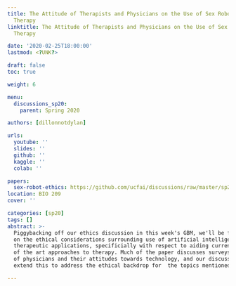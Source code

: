 ```yaml
---
title: The Attitude of Therapists and Physicians on the Use of Sex Robots in Sexual
  Therapy
linktitle: The Attitude of Therapists and Physicians on the Use of Sex Robots in Sexual
  Therapy

date: '2020-02-25T18:00:00'
lastmod: <?UNK?>

draft: false
toc: true

weight: 6

menu:
  discussions_sp20:
    parent: Spring 2020

authors: [dillonnotdylan]

urls:
  youtube: ''
  slides: ''
  github: ''
  kaggle: ''
  colab: ''

papers:
  sex-robot-ethics: https://github.com/ucfai/discussions/raw/master/sp20/sex-robot-ethics.pdf
location: BIO 209
cover: ''

categories: [sp20]
tags: []
abstract: >-
  Piggybacking off our ethics discussion in this week's GBM, we'll be focusing
  on the ethical considerations surrounding use of artificial intelligence in
  therapeutic applications, specificially with respect to aiding current state
  of the art approaches to therapy. Much of the paper discusses surveys and statistics
  of physicians and their attitudes towards technology, and our discussion will
  extend this to address the ethical backdrop for  the topics mentioned.

---
```


<!-- TODO Add Meeting Notes/Contents here -->
<!-- NOTE Refer the Documentation if you're unsure how to format/add to this. -->
